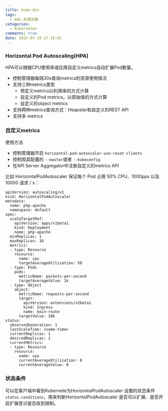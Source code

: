 ```yaml
---
title: kube-dns
tags:
  - k8s-资源对象
categories:
  - Kubernetes
comments: true
date: 2022-07-19 17:16:01
---
```



### Horizontal Pod Autoscaling(HPA)

HPA可以根据CPU使用率或应用自定义metrics自动扩展Pod数量。

* 控制管理器每隔30s查询metrics的资源使用情况
* 支持三种metrics类型
    * 预定义metrics以利用率的方式计算
    * 自定义的Pod metrics，以原始值的方式计算
    * 自定义的object metrics
* 支持两种metrics查询方式：Heapster和自定义的REST API
* 支持多 metrics

### 自定义metrics

使用方法

* 控制管理器开启 `horizontal-pod-autoscaler-use-reset-clients` 
* 控制观其配置的 `--master`或者 `--kubeconfig`
* 在API Server Aggregator中注册自定义的metrics API
 
比如 HorizontalPodAutoscaler 保证每个 Pod 占用 50% CPU、1000pps 以及 10000 请求 / s：

```
apiVersion: autoscaling/v1
kind: HorizontalPodAutoscaler
metadata:
  name: php-apache
  namespace: default
spec:
  scaleTargetRef:
    apiVersion: apps/v1beta1
    kind: Deployment
    name: php-apache
  minReplicas: 1
  maxReplicas: 10
  metrics:
  - type: Resource
    resource:
      name: cpu
      targetAverageUtilization: 50
  - type: Pods
    pods:
      metricName: packets-per-second
      targetAverageValue: 1k
  - type: Object
    object:
      metricName: requests-per-second
      target:
        apiVersion: extensions/v1beta1
        kind: Ingress
        name: main-route
      targetValue: 10k
status:
  observedGeneration: 1
  lastScaleTime: <some-time>
  currentReplicas: 1
  desiredReplicas: 1
  currentMetrics:
  - type: Resource
    resource:
      name: cpu
      currentAverageUtilization: 0
      currentAverageValue: 0
```

### 状态条件

可以在客户端中看到Kubernete为HorizontalPodAutoscaler 设置的状态条件`status.conditions`，用来判断HorizontalPodAutoscaler 是否可以扩展、是否开启扩展意识是否收到限制。